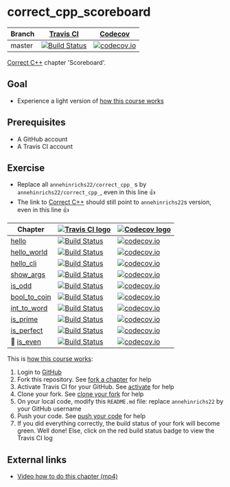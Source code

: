 # correct_cpp_scoreboard

Branch|[Travis CI](https://travis-ci.org)|[Codecov](https://www.codecov.io)
---|---|---
master|[![Build Status](https://travis-ci.org/annehinrichs22/correct_cpp_scoreboard.svg?branch=master)](https://travis-ci.org/annehinrichs22/correct_cpp_scoreboard)|[![codecov.io](https://codecov.io/github/annehinrichs22/correct_cpp_scoreboard/coverage.svg?branch=master)](https://codecov.io/github/annehinrichs22/correct_cpp_scoreboard/branch/master)

[Correct C++](https://github.com/annehinrichs22/correct_cpp) chapter 'Scoreboard'.

## Goal

 * Experience a light version of [how this course works](https://github.com/annehinrichs22/correct_cpp/blob/master/doc/how_this_course_works.md)

## Prerequisites

 * A GitHub account
 * A Travis CI account

## Exercise

 * Replace all `annehinrichs22/correct_cpp_` s by `annehinrichs22/correct_cpp_`, even in this line :+1:
 * The link to [Correct C++](https://github.com/annehinrichs22/correct_cpp) should still point to `annehinrichs22`s version, even in this line :+1:

Chapter|[![Travis CI logo](TravisCI.png)](https://travis-ci.org)|[![Codecov logo](Codecov.png)](https://www.codecov.io)
---|---|---
[hello](https://github.com/annehinrichs22/correct_cpp_hello)|[![Build Status](https://travis-ci.org/annehinrichs22/correct_cpp_hello.svg?branch=master)](https://travis-ci.org/annehinrichs22/correct_cpp_hello) | [![codecov.io](https://codecov.io/github/annehinrichs22/correct_cpp_hello/coverage.svg?branch=master)](https://codecov.io/github/annehinrichs22/correct_cpp_hello?branch=master)
[hello_world](https://github.com/annehinrichs22/correct_cpp_hello_world)|[![Build Status](https://travis-ci.org/annehinrichs22/correct_cpp_hello_world.svg?branch=master)](https://travis-ci.org/annehinrichs22/correct_cpp_hello_world) | [![codecov.io](https://codecov.io/github/annehinrichs22/correct_cpp_hello_world/coverage.svg?branch=master)](https://codecov.io/github/annehinrichs22/correct_cpp_hello_world?branch=master)
[hello_cli](https://github.com/annehinrichs22/correct_cpp_hello_cli)|[![Build Status](https://travis-ci.org/annehinrichs22/correct_cpp_hello_cli.svg?branch=master)](https://travis-ci.org/annehinrichs22/correct_cpp_hello_cli) | [![codecov.io](https://codecov.io/github/annehinrichs22/correct_cpp_hello_cli/coverage.svg?branch=master)](https://codecov.io/github/annehinrichs22/correct_cpp_hello_cli?branch=master)
[show_args](https://github.com/annehinrichs22/correct_cpp_show_args)|[![Build Status](https://travis-ci.org/annehinrichs22/correct_cpp_show_args.svg?branch=master)](https://travis-ci.org/annehinrichs22/correct_cpp_show_args) | [![codecov.io](https://codecov.io/github/annehinrichs22/correct_cpp_show_args/coverage.svg?branch=master)](https://codecov.io/github/annehinrichs22/correct_cpp_show_args?branch=master)
[is_odd](https://github.com/annehinrichs22/correct_cpp_is_odd)|[![Build Status](https://travis-ci.org/annehinrichs22/correct_cpp_is_odd.svg?branch=master)](https://travis-ci.org/annehinrichs22/correct_cpp_is_odd) | [![codecov.io](https://codecov.io/github/annehinrichs22/correct_cpp_is_odd/coverage.svg?branch=master)](https://codecov.io/github/annehinrichs22/correct_cpp_is_odd?branch=master)
[bool_to_coin](https://github.com/annehinrichs22/correct_cpp_bool_to_coin)|[![Build Status](https://travis-ci.org/annehinrichs22/correct_cpp_bool_to_coin.svg?branch=master)](https://travis-ci.org/annehinrichs22/correct_cpp_bool_to_coin) | [![codecov.io](https://codecov.io/github/annehinrichs22/correct_cpp_bool_to_coin/coverage.svg?branch=master)](https://codecov.io/github/annehinrichs22/correct_cpp_bool_to_coin?branch=master)
[int_to_word](https://github.com/annehinrichs22/correct_cpp_int_to_word)|[![Build Status](https://travis-ci.org/annehinrichs22/correct_cpp_int_to_word.svg?branch=master)](https://travis-ci.org/annehinrichs22/correct_cpp_int_to_word) | [![codecov.io](https://codecov.io/github/annehinrichs22/correct_cpp_int_to_word/coverage.svg?branch=master)](https://codecov.io/github/annehinrichs22/correct_cpp_int_to_word?branch=master)
[is_prime](https://github.com/annehinrichs22/correct_cpp_is_prime)|[![Build Status](https://travis-ci.org/annehinrichs22/correct_cpp_is_prime.svg?branch=master)](https://travis-ci.org/annehinrichs22/correct_cpp_is_prime) | [![codecov.io](https://codecov.io/github/annehinrichs22/correct_cpp_is_prime/coverage.svg?branch=master)](https://codecov.io/github/annehinrichs22/correct_cpp_is_prime?branch=master)
[is_perfect](https://github.com/annehinrichs22/correct_cpp_is_perfect)|[![Build Status](https://travis-ci.org/annehinrichs22/correct_cpp_is_perfect.svg?branch=master)](https://travis-ci.org/annehinrichs22/correct_cpp_is_perfect) | [![codecov.io](https://codecov.io/github/annehinrichs22/correct_cpp_is_perfect/coverage.svg?branch=master)](https://codecov.io/github/annehinrichs22/correct_cpp_is_perfect?branch=master)
:construction: [is_even](https://github.com/annehinrichs22/correct_cpp_is_even)|[![Build Status](https://travis-ci.org/annehinrichs22/correct_cpp_is_even.svg?branch=master)](https://travis-ci.org/annehinrichs22/correct_cpp_is_even) | [![codecov.io](https://codecov.io/github/annehinrichs22/correct_cpp_is_even/coverage.svg?branch=master)](https://codecov.io/github/annehinrichs22/correct_cpp_is_even?branch=master)

This is [how this course works](https://github.com/annehinrichs22/correct_cpp/blob/master/doc/how_this_course_works.md):

  1. Login to [GitHub](https://github.com/)
  2. Fork this repository. See [fork a chapter](https://github.com/annehinrichs22/correct_cpp/blob/master/doc/fork_a_chapter.md) for help
  3. Activate Travis CI for your GitHub. See [activate](https://github.com/annehinrichs22/correct_cpp/blob/master/doc/activate.md) for help
  4. Clone your fork. See [clone your fork](https://github.com/annehinrichs22/correct_cpp/blob/master/doc/clone_your_fork.md) for help
  5. On your local code, modify this `README.md` file: replace `annehinrichs22` by your GitHub username
  6. Push your code. See [push your code](https://github.com/annehinrichs22/correct_cpp/blob/master/doc/push_your_code.md) for help
  7. If you did everything correctly, the build status of your fork will become green. Well done! Else, click on the red build status badge to view the Travis CI log

## External links

 * [Video how to do this chapter (mp4)](http://www.annehinrichs22.nl/correct_cpp_scoreboard.mp4)
